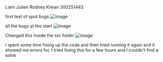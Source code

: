 Liam Julien Rodney Kiwan
300251443

first test of spot bugs
![image](https://github.com/LJulien27/seg3503_playground/assets/90732174/1fca31bd-8945-4041-81e7-cc94274db78d)

all the bugs at the start
![image](https://github.com/LJulien27/seg3503_playground/assets/90732174/a15aec00-bf4f-4baf-a719-589197556065)

Changed this inside the src folder
![image](https://github.com/LJulien27/seg3503_playground/assets/90732174/6fef2f19-1b2e-422a-a715-e6f0cc1544cf)

I spent some time fixing up the code and then tried running it again and it showed me errors for, I tried fixing this for a few hours and I couldn't find a solve
